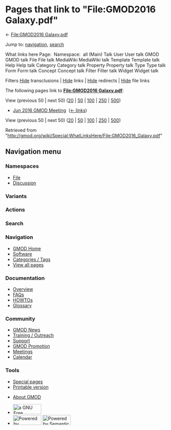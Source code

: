 <div id="mw-page-base" class="noprint">

</div>

<div id="mw-head-base" class="noprint">

</div>

<div id="content" class="mw-body" role="main">

<span id="top"></span>

<div id="mw-js-message" style="display:none;">

</div>



# <span dir="auto">Pages that link to "File:GMOD2016 Galaxy.pdf"</span>

<div id="bodyContent">

<div id="contentSub">

← [File:GMOD2016
Galaxy.pdf](/wiki/File:GMOD2016_Galaxy.pdf "File:GMOD2016 Galaxy.pdf")

</div>

<div id="jump-to-nav" class="mw-jump">

Jump to: [navigation](#mw-navigation), [search](#p-search)

</div>

<div id="mw-content-text">

What links here Page:  Namespace:  all (Main) Talk User User talk GMOD
GMOD talk File File talk MediaWiki MediaWiki talk Template Template talk
Help Help talk Category Category talk Property Property talk Type Type
talk Form Form talk Concept Concept talk Filter Filter talk Widget
Widget talk

Filters
[Hide](/mediawiki/index.php?title=Special:WhatLinksHere/File:GMOD2016_Galaxy.pdf&hidetrans=1 "Special:WhatLinksHere/File:GMOD2016 Galaxy.pdf")
transclusions \|
[Hide](/mediawiki/index.php?title=Special:WhatLinksHere/File:GMOD2016_Galaxy.pdf&hidelinks=1 "Special:WhatLinksHere/File:GMOD2016 Galaxy.pdf")
links \|
[Hide](/mediawiki/index.php?title=Special:WhatLinksHere/File:GMOD2016_Galaxy.pdf&hideredirs=1 "Special:WhatLinksHere/File:GMOD2016 Galaxy.pdf")
redirects \|
[Hide](/mediawiki/index.php?title=Special:WhatLinksHere/File:GMOD2016_Galaxy.pdf&hideimages=1 "Special:WhatLinksHere/File:GMOD2016 Galaxy.pdf")
file links

The following pages link to **[File:GMOD2016
Galaxy.pdf](/wiki/File:GMOD2016_Galaxy.pdf "File:GMOD2016 Galaxy.pdf")**:

View (previous 50 \| next 50)
([20](/mediawiki/index.php?title=Special:WhatLinksHere/File:GMOD2016_Galaxy.pdf&limit=20 "Special:WhatLinksHere/File:GMOD2016 Galaxy.pdf")
\|
[50](/mediawiki/index.php?title=Special:WhatLinksHere/File:GMOD2016_Galaxy.pdf&limit=50 "Special:WhatLinksHere/File:GMOD2016 Galaxy.pdf")
\|
[100](/mediawiki/index.php?title=Special:WhatLinksHere/File:GMOD2016_Galaxy.pdf&limit=100 "Special:WhatLinksHere/File:GMOD2016 Galaxy.pdf")
\|
[250](/mediawiki/index.php?title=Special:WhatLinksHere/File:GMOD2016_Galaxy.pdf&limit=250 "Special:WhatLinksHere/File:GMOD2016 Galaxy.pdf")
\|
[500](/mediawiki/index.php?title=Special:WhatLinksHere/File:GMOD2016_Galaxy.pdf&limit=500 "Special:WhatLinksHere/File:GMOD2016 Galaxy.pdf"))

- [Jun 2016 GMOD
  Meeting](/wiki/Jun_2016_GMOD_Meeting "Jun 2016 GMOD Meeting") ‎
  <span class="mw-whatlinkshere-tools">([←
  links](/mediawiki/index.php?title=Special:WhatLinksHere&target=Jun+2016+GMOD+Meeting "Special:WhatLinksHere"))</span>

View (previous 50 \| next 50)
([20](/mediawiki/index.php?title=Special:WhatLinksHere/File:GMOD2016_Galaxy.pdf&limit=20 "Special:WhatLinksHere/File:GMOD2016 Galaxy.pdf")
\|
[50](/mediawiki/index.php?title=Special:WhatLinksHere/File:GMOD2016_Galaxy.pdf&limit=50 "Special:WhatLinksHere/File:GMOD2016 Galaxy.pdf")
\|
[100](/mediawiki/index.php?title=Special:WhatLinksHere/File:GMOD2016_Galaxy.pdf&limit=100 "Special:WhatLinksHere/File:GMOD2016 Galaxy.pdf")
\|
[250](/mediawiki/index.php?title=Special:WhatLinksHere/File:GMOD2016_Galaxy.pdf&limit=250 "Special:WhatLinksHere/File:GMOD2016 Galaxy.pdf")
\|
[500](/mediawiki/index.php?title=Special:WhatLinksHere/File:GMOD2016_Galaxy.pdf&limit=500 "Special:WhatLinksHere/File:GMOD2016 Galaxy.pdf"))

</div>

<div class="printfooter">

Retrieved from
"<http://gmod.org/wiki/Special:WhatLinksHere/File:GMOD2016_Galaxy.pdf>"

</div>

<div id="catlinks" class="catlinks catlinks-allhidden">

</div>

<div class="visualClear">

</div>

</div>

</div>

<div id="mw-navigation">

## Navigation menu

<div id="mw-head">



<div id="left-navigation">

<div id="p-namespaces" class="vectorTabs" role="navigation"
aria-labelledby="p-namespaces-label">

### Namespaces

- <span id="ca-nstab-image"><a href="/wiki/File:GMOD2016_Galaxy.pdf" accesskey="c"
  title="View the file page [c]">File</a></span>
- <span id="ca-talk"><a
  href="/mediawiki/index.php?title=File_talk:GMOD2016_Galaxy.pdf&amp;action=edit&amp;redlink=1"
  accesskey="t"
  title="Discussion about the content page [t]">Discussion</a></span>

</div>

<div id="p-variants" class="vectorMenu emptyPortlet" role="navigation"
aria-labelledby="p-variants-label">

### 

### Variants[](#)

<div class="menu">

</div>

</div>

</div>

<div id="right-navigation">



<div id="p-cactions" class="vectorMenu emptyPortlet" role="navigation"
aria-labelledby="p-cactions-label">

### Actions[](#)

<div class="menu">

</div>

</div>

<div id="p-search" role="search">

### Search

<div id="simpleSearch">

</div>

</div>

</div>

</div>

<div id="mw-panel">

<div id="p-logo" role="banner">

<a href="/wiki/Main_Page"
style="background-image: url(http://gmod.org/images/GMOD-cogs.png);"
title="Visit the main page"></a>

</div>

<div id="p-Navigation" class="portal" role="navigation"
aria-labelledby="p-Navigation-label">

### Navigation

<div class="body">

- <span id="n-GMOD-Home">[GMOD Home](/wiki/Main_Page)</span>
- <span id="n-Software">[Software](/wiki/GMOD_Components)</span>
- <span id="n-Categories-.2F-Tags">[Categories /
  Tags](/wiki/Categories)</span>
- <span id="n-View-all-pages">[View all
  pages](/wiki/Special:AllPages)</span>

</div>

</div>

<div id="p-Documentation" class="portal" role="navigation"
aria-labelledby="p-Documentation-label">

### Documentation

<div class="body">

- <span id="n-Overview">[Overview](/wiki/Overview)</span>
- <span id="n-FAQs">[FAQs](/wiki/Category:FAQ)</span>
- <span id="n-HOWTOs">[HOWTOs](/wiki/Category:HOWTO)</span>
- <span id="n-Glossary">[Glossary](/wiki/Glossary)</span>

</div>

</div>

<div id="p-Community" class="portal" role="navigation"
aria-labelledby="p-Community-label">

### Community

<div class="body">

- <span id="n-GMOD-News">[GMOD News](/wiki/GMOD_News)</span>
- <span id="n-Training-.2F-Outreach">[Training /
  Outreach](/wiki/Training_and_Outreach)</span>
- <span id="n-Support">[Support](/wiki/Support)</span>
- <span id="n-GMOD-Promotion">[GMOD
  Promotion](/wiki/GMOD_Promotion)</span>
- <span id="n-Meetings">[Meetings](/wiki/Meetings)</span>
- <span id="n-Calendar">[Calendar](/wiki/Calendar)</span>

</div>

</div>

<div id="p-tb" class="portal" role="navigation"
aria-labelledby="p-tb-label">

### Tools

<div class="body">

- <span id="t-specialpages"><a href="/wiki/Special:SpecialPages" accesskey="q"
  title="A list of all special pages [q]">Special pages</a></span>
- <span id="t-print"><a
  href="/mediawiki/index.php?title=Special:WhatLinksHere/File:GMOD2016_Galaxy.pdf&amp;printable=yes"
  rel="alternate" accesskey="p"
  title="Printable version of this page [p]">Printable version</a></span>

</div>

</div>

</div>

</div>

<div id="footer" role="contentinfo">

- <span id="footer-places-about">[About
  GMOD](/wiki/GMOD:About "GMOD:About")</span>

<!-- -->

- <span id="footer-copyrightico">[<img src="http://www.gnu.org/graphics/gfdl-logo-small.png" width="88"
  height="31" alt="a GNU Free Documentation License" />](http://www.gnu.org/licenses/fdl-1.3.html)</span>
- <span id="footer-poweredbyico">[<img src="/mediawiki/skins/common/images/poweredby_mediawiki_88x31.png"
  width="88" height="31" alt="Powered by MediaWiki" />](//www.mediawiki.org/)
  [<img
  src="/mediawiki/extensions/SemanticMediaWiki/includes/../resources/images/smw_button.png"
  width="88" height="31" alt="Powered by Semantic MediaWiki" />](https://www.semantic-mediawiki.org/wiki/Semantic_MediaWiki)</span>

<div style="clear:both">

</div>

</div>
